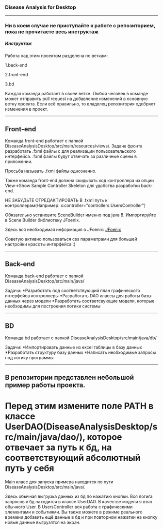 ### Disease Analysis for Desktop

---
### Ни в коем случае не приступайте к работе с репозиторием, пока не прочитаете весь инструктаж

##### Инструктаж

Работа над этим проектом разделена по веткам:

1.back-end

2.front-end

3.bd


Каждая команда работает в своей ветке. Любой человек в команде может отправить pull request на 
добавление изменений в основную ветку проекта. Если всё правильно, то владелец репозитория
одобряет изменения в проект.

---

## Front-end
Команда front-end работает с папкой DiseaseAnalysisDesktop/src/main/resources/views/.
Задача фронта разработать .fxml файлы с для реализации пользовательского интерфейса.
.fxml файлы будут отвечать за различные сцены в приложении.


Просьба называть .fxml файлы однозначно.


Также команда front-end должна скидывать код контроллера из опции View->Show Sample Controller
Skeleton для удобства разработки back-end.


НЕ ЗАБУДЬТЕ ОТРЕДАКТИРОВАТЬ В .fxml путь к контроллерам(Например: x:controller="controllers.UsersController")


Обязательно установите SceneBuilder именно под java 8.
Импортируйте в Scene Builder библиотеку JFoenix.

Здесь вся необходимая информация о JFoenix:
[JFoenix](https://github.com/sshahine/JFoenix)


Советую активно пользоваться css параметрами для большей настройки красоты интерфейса :)

---

## Back-end
Команда back-end работает с папкой DiseaseAnalysisDesktop/src/main/java/


Задачи:
*Разработать под соответствующий план графического интерфейса контроллеры
*Разработать DAO классы для работы базы данных через модели
*Разработать соответсвующие модели, которые необходимы для построения логики
системы




---

## BD
Команда bd работает с папкой DiseaseAnalysisDesktop/src/main/java/db/

Задачи:
*Импортировать данные из excel таблицы в базу данных
*Разработать структуру базу данных
*Написать необходимые запросы под логику программы


---



## В репозитории представлен небольшой пример работы проекта. 

# Перед этим измените поле PATH в классе UserDAO(DiseaseAnalysisDesktop/src/main/java/dao/), которое отвечает за путь к бд, на соответствующий абсолютный путь у себя  


Main класс для запуска примера находится по пути DiseaseAnalysisDesktop/src/main/java/.


Здесь обычная выгрузка данных из бд по нажатию кнопки. Вся логига запросов к бд находится в классе UserDAO.
В качестве модели я взял обычного User. В UsersController вся работа с графическими элементами и событиями.
Вы также можете в режиме реального времени добавить ещё данные в бд и при повторном нажатии на кнопку 
новые данные выгрузятся на экран. 



